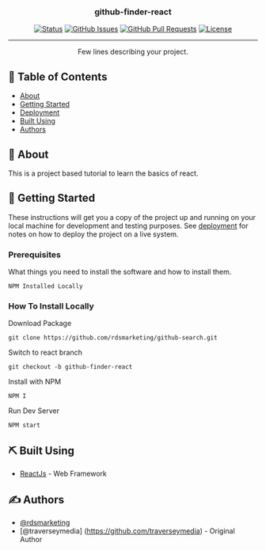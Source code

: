 <h3 align="center">github-finder-react</h3>

<div align="center">

[![Status](https://img.shields.io/badge/status-active-success.svg)]()
[![GitHub Issues](https://img.shields.io/github/issues/rdsmarketing/github-search.svg)](https://github.com/rdsmarketing/github-search/issues)
[![GitHub Pull Requests](https://img.shields.io/github/issues-pr/rdsmarketing/github-search.svg)](https://github.com/rdsmarketing/github-search/pulls)
[![License](https://img.shields.io/badge/license-MIT-blue.svg)](/LICENSE)

</div>

---

<p align="center"> Few lines describing your project.
    <br> 
</p>

## 📝 Table of Contents

- [About](#about)
- [Getting Started](#getting_started)
- [Deployment](#how_to_install_locally)
- [Built Using](#built_using)
- [Authors](#authors)

## 🧐 About <a name = "about"></a>

This is a project based tutorial to learn the basics of react. 

## 🏁 Getting Started <a name = "getting_started"></a>

These instructions will get you a copy of the project up and running on your local machine for development and testing purposes. See [deployment](#deployment) for notes on how to deploy the project on a live system.

### Prerequisites

What things you need to install the software and how to install them.

```
NPM Installed Locally
```

### How To Install Locally <a name = "how_to_install_locally"></a>



Download Package

```
git clone https://github.com/rdsmarketing/github-search.git
```

Switch to react branch

```
git checkout -b github-finder-react
```

Install with NPM

```
NPM I
```

Run Dev Server

```
NPM start
```
## ⛏️ Built Using <a name = "built_using"></a>
- [ReactJs](https://reactjs.org/) - Web Framework


## ✍️ Authors <a name = "authors"></a>

- [@rdsmarketing](https://github.com/rdsmarketing) 
- [@traverseymedia] (https://github.com/traverseymedia) - Original Author